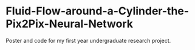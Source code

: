 # Fluid-Flow-around-a-Cylinder-the-Pix2Pix-Neural-Network

Poster and code for my first year undergraduate research project.
